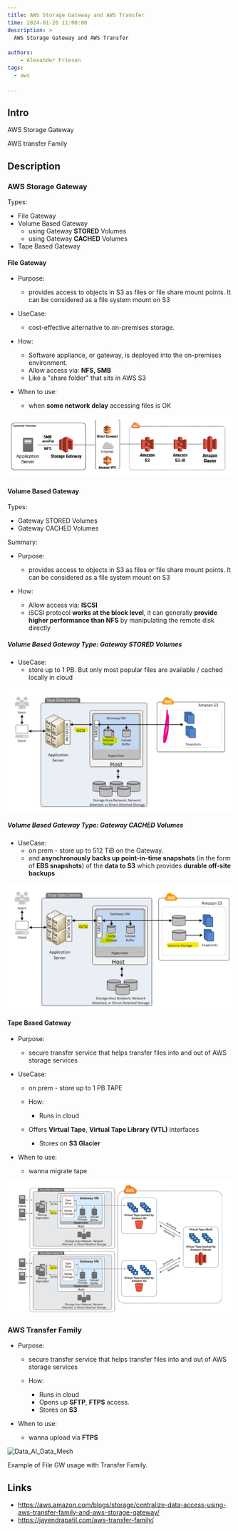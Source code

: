 ```yaml
---
title: AWS Storage Gateway and AWS Transfer
time: 2024-01-26 11:00:00
description: >
  AWS Storage Gateway and AWS Transfer

authors:
    - Alexander Friesen
tags:
  - aws

---
```


## Intro

AWS Storage Gateway 

AWS transfer Family

## Description


### AWS Storage Gateway 

Types:

* File Gateway
* Volume Based Gateway
  * using Gateway **STORED** Volumes
  * using Gateway **CACHED** Volumes
* Tape Based Gateway



#### File Gateway

  * Purpose:
     * provides access to objects in S3 as files or file share mount points. It can be considered as a file system mount on S3
    
  * UseCase:
     * cost-effective alternative to on-premises storage.

  * How:
    * Software appliance, or gateway, is deployed into the on-premises environment.
    * Allow access via: **NFS, SMB**
    * Like a "share folder" that sits in AWS S3

  * When to use:
     * when **some network delay** accessing files is OK


![Vision](article0003/../article00041/filegateway.png)


#### Volume Based Gateway

Types:

* Gateway STORED Volumes
* Gateway CACHED Volumes

Summary:

  * Purpose:
     * provides access to objects in S3 as files or file share mount points. It can be considered as a file system mount on S3
    
  * How:
    * Allow access via: **ISCSI**
    * iSCSI protocol **works at the block level**, it can generally **provide higher performance than NFS** by manipulating the remote disk directly



##### Volume Based Gateway Type: Gateway STORED Volumes

  * UseCase: 
      * store up to 1 PB. But only most popular files are available / cached locally in cloud


![Vision](article0003/../article00041/storagegw_stored.png)

##### Volume Based Gateway Type: Gateway CACHED Volumes


  * UseCase:
    * on prem - store up to 512 TiB on the Gateway. 
    * and **asynchronously backs up point-in-time snapshots** (in the form of **EBS snapshots**) of the **data to S3** which provides **durable off-site backups**
	
![Vision](article0003/../article00041/storagegw_cached.png)





#### Tape Based Gateway

  * Purpose:
    * secure transfer service that helps transfer files into and out of AWS storage services

  * UseCase:
    * on prem - store up to 1 PB TAPE

	* How:
	  * Runs in cloud
    * Offers **Virtual Tape**, **Virtual Tape Library (VTL)** interfaces
		* Stores on **S3 Glacier** 

  * When to use:
     * wanna migrate tape

![Vision](article0003/../article00041/tape.png)


### AWS Transfer Family

  * Purpose:
    * secure transfer service that helps transfer files into and out of AWS storage services

	* How:
		* Runs in cloud
		* Opens up **SFTP**, **FTPS** access.
		* Stores on **S3**

  * When to use:
     * wanna upload via **FTPS**

![Data_AI_Data_Mesh](https://d2908q01vomqb2.cloudfront.net/e1822db470e60d090affd0956d743cb0e7cdf113/2020/06/22/How-File-Gateway-and-AWS-Transfer-Family-can-be-used-together-for-your-reporting-workflow.-1.png)



Example of File GW usage with Transfer Family.


## Links

- <https://aws.amazon.com/blogs/storage/centralize-data-access-using-aws-transfer-family-and-aws-storage-gateway/>
- <https://jayendrapatil.com/aws-transfer-family/>